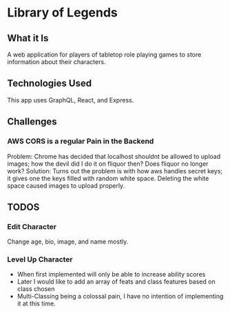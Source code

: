 #  Library of Legends

## What it Is
A web application for players of tabletop role playing games to store information about their characters.

## Technologies Used
This app uses GraphQL, React, and Express.

## Challenges

### AWS CORS is a regular Pain in the Backend
Problem: Chrome has decided that localhost shouldnt be allowed to upload images; how the devil did I do it on fliquor then? Does fliquor no longer work?
Solution: Turns out the problem is with how aws handles secret keys; it gives one the keys filled with random white space. Deleting the white space caused images to upload properly.

## TODOS

### Edit Character
Change age, bio, image, and name mostly.

### Level Up Character
* When first implemented will only be able to increase ability scores
* Later I would like to add an array of feats and class features based on class chosen
* Multi-Classing being a colossal pain, I have no intention of implementing it at this time.